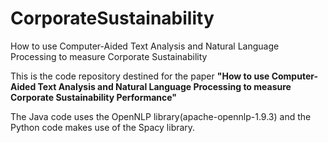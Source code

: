 # CorporateSustainability
How to use Computer-Aided Text Analysis and Natural Language Processing to measure Corporate Sustainability

This is the code repository destined for the paper **"How to use Computer-Aided Text Analysis and Natural Language Processing to measure Corporate Sustainability Performance"**

The Java code uses the OpenNLP library(apache-opennlp-1.9.3) and the Python code makes use of the Spacy library. 
